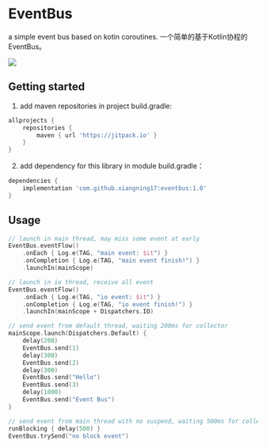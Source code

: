 # EventBus
a simple event bus based on kotin coroutines.
一个简单的基于Kotlin协程的EventBus。

[![](https://www.jitpack.io/v/xiangning17/eventbus.svg)](https://www.jitpack.io/#xiangning17/eventbus)


## Getting started

1. add maven repositories in project build.gradle:
```groovy
allprojects {
    repositories {
        maven { url 'https://jitpack.io' }
    }
}
```

2. add dependency for this library in module build.gradle：
```groovy
dependencies {
    implementation 'com.github.xiangning17:eventbus:1.0'
}
```

## Usage

```kotlin
// launch in main thread, may miss some event at early
EventBus.eventFlow()
    .onEach { Log.e(TAG, "main event: $it") }
    .onCompletion { Log.e(TAG, "main event finish!") }
    .launchIn(mainScope)

// launch in io thread, receive all event
EventBus.eventFlow()
    .onEach { Log.e(TAG, "io event: $it") }
    .onCompletion { Log.e(TAG, "io event finish!") }
    .launchIn(mainScope + Dispatchers.IO)

// send event from default thread, waiting 200ms for collector
mainScope.launch(Dispatchers.Default) {
    delay(200)
    EventBus.send(1)
    delay(300)
    EventBus.send(2)
    delay(300)
    EventBus.send("Hello")
    EventBus.send(3)
    delay(1000)
    EventBus.send("Event Bus")
}

// send event from main thread with no suspend, waiting 500ms for collector
runBlocking { delay(500) }
EventBus.trySend("no block event")
```

